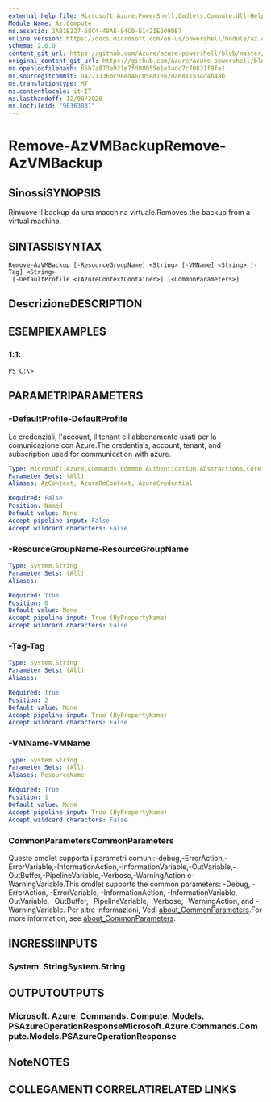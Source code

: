 ```yaml
---
external help file: Microsoft.Azure.PowerShell.Cmdlets.Compute.dll-Help.xml
Module Name: Az.Compute
ms.assetid: 2AB1B227-68C4-49AE-84C0-E1421E609DE7
online version: https://docs.microsoft.com/en-us/powershell/module/az.compute/remove-azvmbackup
schema: 2.0.0
content_git_url: https://github.com/Azure/azure-powershell/blob/master/src/Compute/Compute/help/Remove-AzVMBackup.md
original_content_git_url: https://github.com/Azure/azure-powershell/blob/master/src/Compute/Compute/help/Remove-AzVMBackup.md
ms.openlocfilehash: 85b7a873a921e7fd08055e1e3adc7c70831f8fa1
ms.sourcegitcommit: 04221336bc9eed46c05ed1e828a6811534d4b4ab
ms.translationtype: MT
ms.contentlocale: it-IT
ms.lasthandoff: 12/08/2020
ms.locfileid: "98363831"
---
```

# <span data-ttu-id="9c3b5-101">Remove-AzVMBackup</span><span class="sxs-lookup"><span data-stu-id="9c3b5-101">Remove-AzVMBackup</span></span>

## <span data-ttu-id="9c3b5-102">Sinossi</span><span class="sxs-lookup"><span data-stu-id="9c3b5-102">SYNOPSIS</span></span>
<span data-ttu-id="9c3b5-103">Rimuove il backup da una macchina virtuale.</span><span class="sxs-lookup"><span data-stu-id="9c3b5-103">Removes the backup from a virtual machine.</span></span>

## <span data-ttu-id="9c3b5-104">SINTASSI</span><span class="sxs-lookup"><span data-stu-id="9c3b5-104">SYNTAX</span></span>

```
Remove-AzVMBackup [-ResourceGroupName] <String> [-VMName] <String> [-Tag] <String>
 [-DefaultProfile <IAzureContextContainer>] [<CommonParameters>]
```

## <span data-ttu-id="9c3b5-105">Descrizione</span><span class="sxs-lookup"><span data-stu-id="9c3b5-105">DESCRIPTION</span></span>

## <span data-ttu-id="9c3b5-106">ESEMPI</span><span class="sxs-lookup"><span data-stu-id="9c3b5-106">EXAMPLES</span></span>

### <span data-ttu-id="9c3b5-107">1:</span><span class="sxs-lookup"><span data-stu-id="9c3b5-107">1:</span></span>
```
PS C:\>
```

## <span data-ttu-id="9c3b5-108">PARAMETRI</span><span class="sxs-lookup"><span data-stu-id="9c3b5-108">PARAMETERS</span></span>

### <span data-ttu-id="9c3b5-109">-DefaultProfile</span><span class="sxs-lookup"><span data-stu-id="9c3b5-109">-DefaultProfile</span></span>
<span data-ttu-id="9c3b5-110">Le credenziali, l'account, il tenant e l'abbonamento usati per la comunicazione con Azure.</span><span class="sxs-lookup"><span data-stu-id="9c3b5-110">The credentials, account, tenant, and subscription used for communication with azure.</span></span>

```yaml
Type: Microsoft.Azure.Commands.Common.Authentication.Abstractions.Core.IAzureContextContainer
Parameter Sets: (All)
Aliases: AzContext, AzureRmContext, AzureCredential

Required: False
Position: Named
Default value: None
Accept pipeline input: False
Accept wildcard characters: False
```

### <span data-ttu-id="9c3b5-111">-ResourceGroupName</span><span class="sxs-lookup"><span data-stu-id="9c3b5-111">-ResourceGroupName</span></span>
```yaml
Type: System.String
Parameter Sets: (All)
Aliases:

Required: True
Position: 0
Default value: None
Accept pipeline input: True (ByPropertyName)
Accept wildcard characters: False
```

### <span data-ttu-id="9c3b5-112">-Tag</span><span class="sxs-lookup"><span data-stu-id="9c3b5-112">-Tag</span></span>
```yaml
Type: System.String
Parameter Sets: (All)
Aliases:

Required: True
Position: 2
Default value: None
Accept pipeline input: True (ByPropertyName)
Accept wildcard characters: False
```

### <span data-ttu-id="9c3b5-113">-VMName</span><span class="sxs-lookup"><span data-stu-id="9c3b5-113">-VMName</span></span>
```yaml
Type: System.String
Parameter Sets: (All)
Aliases: ResourceName

Required: True
Position: 1
Default value: None
Accept pipeline input: True (ByPropertyName)
Accept wildcard characters: False
```

### <span data-ttu-id="9c3b5-114">CommonParameters</span><span class="sxs-lookup"><span data-stu-id="9c3b5-114">CommonParameters</span></span>
<span data-ttu-id="9c3b5-115">Questo cmdlet supporta i parametri comuni:-debug,-ErrorAction,-ErrorVariable,-InformationAction,-InformationVariable,-OutVariable,-OutBuffer,-PipelineVariable,-Verbose,-WarningAction e-WarningVariable.</span><span class="sxs-lookup"><span data-stu-id="9c3b5-115">This cmdlet supports the common parameters: -Debug, -ErrorAction, -ErrorVariable, -InformationAction, -InformationVariable, -OutVariable, -OutBuffer, -PipelineVariable, -Verbose, -WarningAction, and -WarningVariable.</span></span> <span data-ttu-id="9c3b5-116">Per altre informazioni, Vedi [about_CommonParameters](http://go.microsoft.com/fwlink/?LinkID=113216).</span><span class="sxs-lookup"><span data-stu-id="9c3b5-116">For more information, see [about_CommonParameters](http://go.microsoft.com/fwlink/?LinkID=113216).</span></span>

## <span data-ttu-id="9c3b5-117">INGRESSI</span><span class="sxs-lookup"><span data-stu-id="9c3b5-117">INPUTS</span></span>

### <span data-ttu-id="9c3b5-118">System. String</span><span class="sxs-lookup"><span data-stu-id="9c3b5-118">System.String</span></span>

## <span data-ttu-id="9c3b5-119">OUTPUT</span><span class="sxs-lookup"><span data-stu-id="9c3b5-119">OUTPUTS</span></span>

### <span data-ttu-id="9c3b5-120">Microsoft. Azure. Commands. Compute. Models. PSAzureOperationResponse</span><span class="sxs-lookup"><span data-stu-id="9c3b5-120">Microsoft.Azure.Commands.Compute.Models.PSAzureOperationResponse</span></span>

## <span data-ttu-id="9c3b5-121">Note</span><span class="sxs-lookup"><span data-stu-id="9c3b5-121">NOTES</span></span>

## <span data-ttu-id="9c3b5-122">COLLEGAMENTI CORRELATI</span><span class="sxs-lookup"><span data-stu-id="9c3b5-122">RELATED LINKS</span></span>
